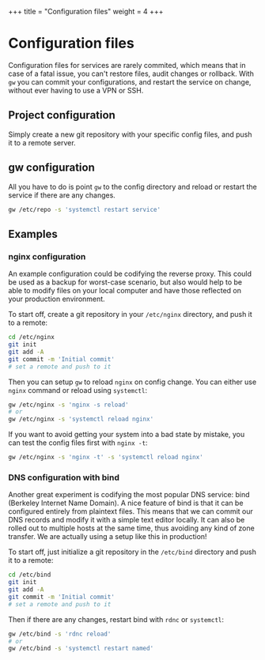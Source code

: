 +++
title = "Configuration files"
weight = 4
+++

# Configuration files

Configuration files for services are rarely commited, which means that in case of a fatal issue, you can't restore files, audit changes or rollback. With `gw` you can commit your configurations, and restart the service on change, without ever having to use a VPN or SSH.

## Project configuration

Simply create a new git repository with your specific config files, and push it to a remote server.

## gw configuration

All you have to do is point `gw` to the config directory and reload or restart the service if there are any changes.

```sh
gw /etc/repo -s 'systemctl restart service'
```

## Examples

### nginx configuration

An example configuration could be codifying the reverse proxy. This could be used as a backup for worst-case scenario, but also would help to be able to modify files on your local computer and have those reflected on your production environment.

To start off, create a git repository in your `/etc/nginx` directory, and push it to a remote:

```sh
cd /etc/nginx
git init
git add -A
git commit -m 'Initial commit'
# set a remote and push to it
```

Then you can setup `gw` to reload `nginx` on config change. You can either use `nginx` command or reload using `systemctl`:

```sh
gw /etc/nginx -s 'nginx -s reload'
# or
gw /etc/nginx -s 'systemctl reload nginx'
```

If you want to avoid getting your system into a bad state by mistake, you can test the config files first with `nginx -t`:

```sh
gw /etc/nginx -s 'nginx -t' -s 'systemctl reload nginx'
```

### DNS configuration with bind

Another great experiment is codifying the most popular DNS service: bind (Berkeley Internet Name Domain). A nice feature of bind is that it can be configured entirely from plaintext files. This means that we can commit our DNS records and modify it with a simple text editor locally. It can also be rolled out to multiple hosts at the same time, thus avoiding any kind of zone transfer. We are actually using a setup like this in production!

To start off, just initialize a git repository in the `/etc/bind` directory and push it to a remote:

```sh
cd /etc/bind
git init
git add -A
git commit -m 'Initial commit'
# set a remote and push to it
```

Then if there are any changes, restart bind with `rdnc` or `systemctl`:

```sh
gw /etc/bind -s 'rdnc reload'
# or
gw /etc/bind -s 'systemctl restart named'
```
